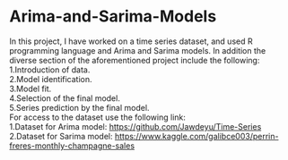 # Arima-and-Sarima-Models
In this project, I have worked on a time series dataset, and used R programming language and Arima and Sarima models. In addition the diverse section of the aforementioned project include the following:    
  1.Introduction of data.     
  2.Model identification.       
  3.Model fit.      
  4.Selection of the final model.       
  5.Series prediction by the final model.     
For access to the dataset use the following link:       
  1.Dataset for Arima model: https://github.com/Jawdeyu/Time-Series         
  2.Dataset for Sarima model: https://www.kaggle.com/galibce003/perrin-freres-monthly-champagne-sales 
